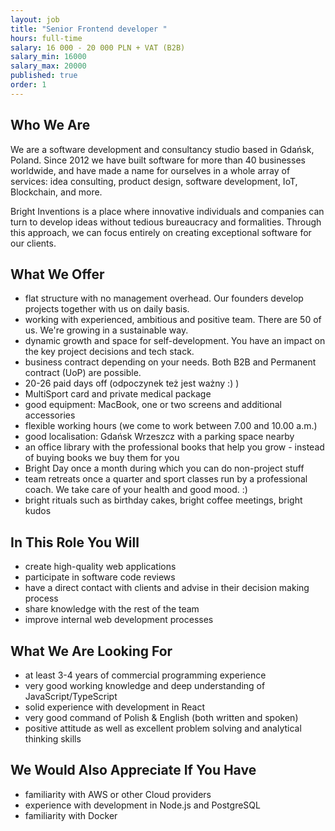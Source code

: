 ```yaml
---
layout: job
title: "Senior Frontend developer "
hours: full-time
salary: 16 000 - 20 000 PLN + VAT (B2B)
salary_min: 16000
salary_max: 20000
published: true
order: 1
---
```

## Who We Are

We are a software development and consultancy studio based in Gdańsk, Poland. Since 2012 we have built software for more than 40 businesses worldwide, and have made a name for ourselves in a whole array of services: idea consulting, product design, software development, IoT, Blockchain, and more.

Bright Inventions is a place where innovative individuals and companies can turn to develop ideas without tedious bureaucracy and formalities. Through this approach, we can focus entirely on creating exceptional software for our clients.

## What We Offer 

* flat structure with no management overhead. Our founders develop projects together with us on daily basis.  
* working with experienced, ambitious and positive team. There are 50 of us. We're growing in a sustainable way. 
* dynamic growth and space for self-development. You have an impact on the key project decisions and tech stack. 
* business contract depending on your needs. Both B2B and Permanent contract (UoP) are possible. 
* 20-26 paid days off (odpoczynek też jest ważny :) ) 
* MultiSport card and private medical package
* good equipment: MacBook, one or two screens and additional accessories
* flexible working hours (we come to work between 7.00 and 10.00 a.m.)
* good localisation: Gdańsk Wrzeszcz with a parking space nearby 
* an office library with the professional books that help you grow - instead of buying books we buy them for you 
* Bright Day once a month during which you can do non-project stuff
* team retreats once a quarter and sport classes run by a professional coach. We take care of your health and good mood. :) 
* bright rituals such as birthday cakes, bright coffee meetings, bright kudos 


## In This Role You Will

* create high-quality web applications
* participate in software code reviews
* have a direct contact with clients and advise in their decision making process
* share knowledge with the rest of the team
* improve internal web development processes

## What We Are Looking For

* at least 3-4 years of commercial programming experience
* very good working knowledge and deep understanding of JavaScript/TypeScript
* solid experience with development in React
* very good command of Polish & English (both written and spoken)
* positive attitude as well as excellent problem solving and analytical thinking skills

## We Would Also Appreciate If You Have

* familiarity with AWS or other Cloud providers
* experience with development in Node.js and PostgreSQL
* familiarity with Docker

